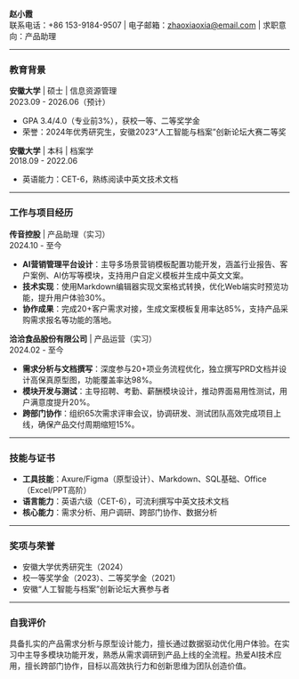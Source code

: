 **赵小霞**  
联系电话：+86 153-9184-9507 | 电子邮箱：zhaoxiaoxia@email.com | 求职意向：产品助理  

---

### **教育背景**  
**安徽大学** | 硕士 | 信息资源管理  
2023.09 - 2026.06（预计）  
- GPA 3.4/4.0（专业前3%），获校一等、二等奖学金  
- 荣誉：2024年优秀研究生，安徽2023“人工智能与档案”创新论坛大赛二等奖

**安徽大学** | 本科 | 档案学  
2018.09 - 2022.06  
- 英语能力：CET-6，熟练阅读中英文技术文档  

---

### **工作与项目经历**  
**传音控股** | 产品助理（实习）  
2024.10 - 至今  
- **AI营销管理平台设计**：主导多场景营销模板配置功能开发，涵盖行业报告、客户案例、AI仿写等模块，支持用户自定义模板并生成中英文文案。  
- **技术实现**：使用Markdown编辑器实现文案格式转换，优化Web端实时预览功能，提升用户体验30%。  
- **协作成果**：完成20+客户需求对接，生成文案模板复用率达85%，支持产品采购需求报名等功能的落地。  

**洽洽食品股份有限公司** | 产品运营（实习）  
2024.02 - 至今  
- **需求分析与文档撰写**：深度参与20+项业务流程优化，独立撰写PRD文档并设计高保真原型图，功能覆盖率达98%。  
- **模块开发与测试**：主导招聘、考勤、薪酬模块设计，推动界面易用性测试，用户满意度提升20%。  
- **跨部门协作**：组织65次需求评审会议，协调研发、测试团队高效完成项目上线，确保产品交付周期缩短15%。  

---

### **技能与证书**  
- **工具技能**：Axure/Figma（原型设计）、Markdown、SQL基础、Office（Excel/PPT高阶）  
- **语言能力**：英语六级（CET-6），可流利撰写中英文技术文档  
- **核心能力**：需求分析、用户调研、跨部门协作、数据分析  

---

### **奖项与荣誉**  
- 安徽大学优秀研究生（2024）  
- 校一等奖学金（2023）、二等奖学金（2021）  
- 安徽“人工智能与档案”创新论坛大赛参与者  

---

### **自我评价**  
具备扎实的产品需求分析与原型设计能力，擅长通过数据驱动优化用户体验。在实习中主导多模块功能开发，熟悉从需求调研到产品上线的全流程。热爱AI技术应用，擅长跨部门协作，目标以高效执行力和创新思维为团队创造价值。  

